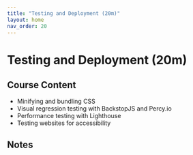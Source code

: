 ```yaml
---
title: "Testing and Deployment (20m)"
layout: home
nav_order: 20
---
```


# Testing and Deployment (20m)

## Course Content

- Minifying and bundling CSS
- Visual regression testing with BackstopJS and Percy.io
- Performance testing with Lighthouse
- Testing websites for accessibility

## Notes
